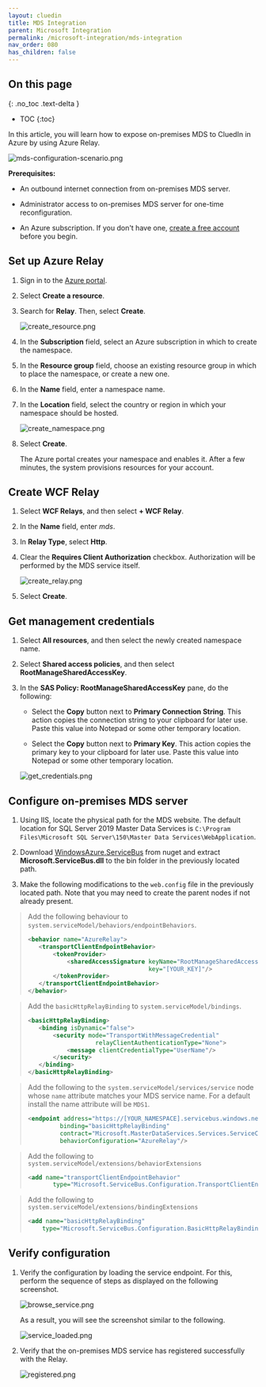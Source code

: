 ```yaml
---
layout: cluedin
title: MDS Integration
parent: Microsoft Integration
permalink: /microsoft-integration/mds-integration
nav_order: 080
has_children: false
---
```

## On this page
{: .no_toc .text-delta }
- TOC
{:toc}


In this article, you will learn how to expose on-premises MDS to CluedIn in Azure by using Azure Relay.

![mds-configuration-scenario.png](../../assets/images/microsoft-integration/mds/mds-configuration-scenario.png) 

**Prerequisites:**

- An outbound internet connection from on-premises MDS server.

- Administrator access to on-premises MDS server for one-time reconfiguration.

- An Azure subscription. If you don't have one, [create a free account](https://azure.microsoft.com/free/) before you begin.

## Set up Azure Relay

1. Sign in to the [Azure portal](https://portal.azure.com/).

2. Select **Create a resource**.

3. Search for **Relay**. Then, select **Create**.

    ![create_resource.png](../../assets/images/microsoft-integration/mds/create_resource.png) 

4. In the **Subscription** field, select an Azure subscription in which to create the namespace.

5. In the **Resource group** field, choose an existing resource group in which to place the namespace, or create a new one.

6. In the **Name** field, enter a namespace name.

7. In the **Location** field, select the country or region in which your namespace should be hosted.

    ![create_namespace.png](../../assets/images/microsoft-integration/mds/create_namespace.png) 

8. Select **Create**.

    The Azure portal creates your namespace and enables it. After a few minutes, the system provisions resources for your account.

## Create WCF Relay

1. Select **WCF Relays**, and then select **+ WCF Relay**.

2. In the **Name** field, enter _mds_.

3. In **Relay Type**, select **Http**.

4. Clear the **Requires Client Authorization** checkbox. Authorization will be performed by the MDS service itself.  

    ![create_relay.png](../../assets/images/microsoft-integration/mds/create_relay.png) 

5. Select **Create**.

## Get management credentials

1. Select **All resources**, and then select the newly created namespace name.

2. Select **Shared access policies**, and then select **RootManageSharedAccessKey**.

4. In the **SAS Policy: RootManageSharedAccessKey** pane, do the following:

    - Select the **Copy** button next to **Primary Connection String**. This action copies the connection string to your clipboard for later use. Paste this value into Notepad or some other temporary location.

    - Select the **Copy** button next to **Primary Key**. This action copies the primary key to your clipboard for later use. Paste this value into Notepad or some other temporary location.

    ![get_credentials.png](../../assets/images/microsoft-integration/mds/get_credentials.png) 

## Configure on-premises MDS server

1. Using IIS, locate the physical path for the MDS website. The default location for SQL Server 2019 Master Data Services is `C:\Program Files\Microsoft SQL Server\150\Master Data Services\WebApplication`.

2. Download [WindowsAzure.ServiceBus](https://www.nuget.org/packages/WindowsAzure.ServiceBus/) from nuget and extract **Microsoft.ServiceBus.dll** to the bin folder in the previously located path.

3. Make the following modifications to the `web.config` file in the previously located path. Note that you may need to create the parent nodes if not already present.

>Add the following behaviour to `system.serviceModel/behaviors/endpointBehaviors`.
>```xml
><behavior name="AzureRelay">
>    <transportClientEndpointBehavior>
>        <tokenProvider>
>            <sharedAccessSignature keyName="RootManageSharedAccessKey"
>                                   key="[YOUR_KEY]"/>
>        </tokenProvider>
>    </transportClientEndpointBehavior>
></behavior>
>```

>Add the `basicHttpRelayBinding` to `system.serviceModel/bindings`.
>```xml
><basicHttpRelayBinding>
>    <binding isDynamic="false">
>        <security mode="TransportWithMessageCredential"
>                    relayClientAuthenticationType="None">
>            <message clientCredentialType="UserName"/>
>        </security>
>    </binding>
></basicHttpRelayBinding>
>```

>Add the following to the `system.serviceModel/services/service` node whose `name` attribute matches your MDS service name. For a default install the name attribute will be `MDS1`.
>```xml
><endpoint address="https://[YOUR_NAMESPACE].servicebus.windows.net/mds"
>          binding="basicHttpRelayBinding"
>          contract="Microsoft.MasterDataServices.Services.ServiceContracts.IService"
>          behaviorConfiguration="AzureRelay"/>
>```

>Add the following to `system.serviceModel/extensions/behaviorExtensions`
>```xml
><add name="transportClientEndpointBehavior"
>        type="Microsoft.ServiceBus.Configuration.TransportClientEndpointBehaviorElement, Microsoft.ServiceBus"/>
>```

>Add the following to `system.serviceModel/extensions/bindingExtensions`
>```xml
><add name="basicHttpRelayBinding"
>     type="Microsoft.ServiceBus.Configuration.BasicHttpRelayBindingCollectionElement, Microsoft.ServiceBus"/>
>```

## Verify configuration

1. Verify the configuration by loading the service endpoint. For this, perform the sequence of steps as displayed on the following screenshot.

    ![browse_service.png](../../assets/images/microsoft-integration/mds/browse_service.png) 

    As a result, you will see the screenshot similar to the following.

    ![service_loaded.png](../../assets/images/microsoft-integration/mds/service_loaded.png) 

2. Verify that the on-premises MDS service has registered successfully with the Relay.

    ![registered.png](../../assets/images/microsoft-integration/mds/registered.png) 